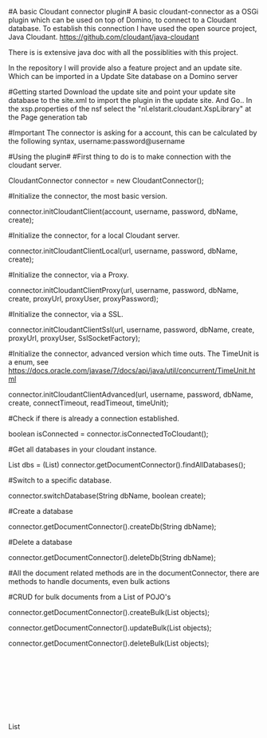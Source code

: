 #A basic Cloudant connector plugin#
A basic cloudant-connector as a OSGi plugin which can be used on top of Domino, to connect to a Cloudant database.
To establish this connection I have used the open source project, Java Cloudant. https://github.com/cloudant/java-cloudant

There is is extensive java doc with all the possiblities with this project.

In the repository I will provide also a feature project and an update site. Which can be imported in a Update Site database on a Domino server

#Getting started
Download the update site and point your update site database to the site.xml to import the plugin in the update site.
And Go..
In the xsp.properties of the nsf select the "nl.elstarit.cloudant.XspLibrary" at the Page generation tab

#Important
The connector is asking for a account, this can be calculated by the following syntax, username:password@username

#Using the plugin#
#First thing to do is to make connection with the cloudant server.


CloudantConnector connector = new CloudantConnector();

#Initialize the connector, the most basic version.

connector.initCloudantClient(account, username, password, dbName, create);

#Initialize the connector, for a local Cloudant server.

connector.initCloudantClientLocal(url, username, password, dbName, create);

#Initialize the connector, via a Proxy.

connector.initCloudantClientProxy(url, username, password, dbName, create, proxyUrl, proxyUser, proxyPassword);

#Initialize the connector, via a SSL.

connector.initCloudantClientSsl(url, username, password, dbName, create, proxyUrl, proxyUser, SslSocketFactory);

#Initialize the connector, advanced version which time outs. The TimeUnit is a enum, see https://docs.oracle.com/javase/7/docs/api/java/util/concurrent/TimeUnit.html

connector.initCloudantClientAdvanced(url, username, password, dbName, create, connectTimeout, readTimeout, timeUnit);


#Check if there is already a connection established.

boolean isConnected = connector.isConnectedToCloudant();

#Get all databases in your cloudant instance.

List<String> dbs = (List<String>) connector.getDocumentConnector().findAllDatabases();

#Switch to a specific database.

connector.switchDatabase(String dbName, boolean create);

#Create a database

connector.getDocumentConnector().createDb(String dbName);

#Delete a database

connector.getDocumentConnector().deleteDb(String dbName);


#All the document related methods are in the documentConnector, there are methods to handle documents, even bulk actions

#CRUD for bulk documents from a List of POJO's

connector.getDocumentConnector().createBulk(List<Object> objects);

connector.getDocumentConnector().updateBulk(List<Object> objects);

connector.getDocumentConnector().deleteBulk(List<Object> objects);

List<Object> list = connector.getDocumentConnector().findAllDocuments(Object.class);

List<Object> list = connector.getDocumentConnector().findAllDocumentIds();

#Get a list of objects direct from a view.

List<Object> list = connector.getDocumentConnector()findAllDocumentsFromView(cls, designDoc, viewName, String keyType, limit);

#CRUD single document, in the ConnectorResponse will be the id, revId and status

ConnectorResponse response = connector.getDocumentConnector().save(final Object obj);

connector.getDocumentConnector().delete(final Object obj);

ConnectorResponse response = connector.getDocumentConnector().update(final Object obj);

Object obj = connector.getDocumentConnector().find(final Class<?> cls, final String id);

#Add attachemnt to specific document, if docId or docRev is null therer will be a new document created.

ConnectorResponse response = connector.getDocumentConnector().saveStandAloneAttachment(InputStream, name, contenType, docId, revId)

#Query the database and make use of the indices. The searchIndexId syntax could be 'company/ftsearchCompanies'

List<?> connector.getQueryConnector().search(final String searchIndexId, final Class<?> cls, final Integer queryLimit, final String query)
To learn about the query syntax see, https://docs.cloudant.com/search.html

#To get all the indices

List<?> allIndices();

#To find documents using an index

List<?> findByIndex(final String selectorJson, final Class<?> cls)

#Permissions
To get the Permissions of database.
Map<String, HashSet<CloudantPermissions>> connector.getDatabaseConnector().getPermissions();

Or to set Permissions
connector.getDatabaseConnector().setPermissions(final String userNameorApikey, final Set<CloudantPermissions> permissions)

#Design documents
updates, map of updates, where the value of the map is the javascript of the selection
designDocument: the name of the designDocument to create or update

connector.getDocumentConnector().createDesignDocument(final Map<String, String> updates, final String designDocument)

connector.getDocumentConnector().updateDesignDocument(final Map<String, String> updates, final String designDocument)
